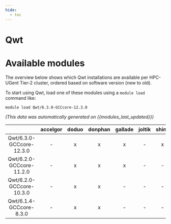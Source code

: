 ```yaml
---
hide:
  - toc
---
```


Qwt
===

# Available modules


The overview below shows which Qwt installations are available per HPC-UGent Tier-2 cluster, ordered based on software version (new to old).

To start using Qwt, load one of these modules using a `module load` command like:

```shell
module load Qwt/6.3.0-GCCcore-12.3.0
```

*(This data was automatically generated on {{modules_last_updated}})*  

| |accelgor|doduo|donphan|gallade|joltik|shinx|skitty|
| :---: | :---: | :---: | :---: | :---: | :---: | :---: | :---: |
|Qwt/6.3.0-GCCcore-12.3.0|-|x|x|x|-|x|x|
|Qwt/6.2.0-GCCcore-11.2.0|-|x|x|x|-|-|-|
|Qwt/6.2.0-GCCcore-10.3.0|-|x|x|-|-|-|-|
|Qwt/6.1.4-GCCcore-8.3.0|-|x|x|-|-|-|-|
